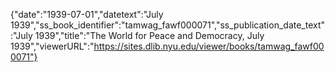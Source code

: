 {"date":"1939-07-01","datetext":"July 1939","ss_book_identifier":"tamwag_fawf000071","ss_publication_date_text":"July 1939","title":"The World for Peace and Democracy, July 1939","viewerURL":"https://sites.dlib.nyu.edu/viewer/books/tamwag_fawf000071"}